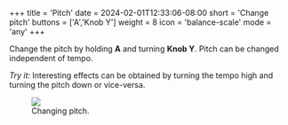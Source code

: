 +++
title = 'Pitch'
date = 2024-02-01T12:33:06-08:00
short = 'Change pitch'
buttons = ['A','Knob Y']
weight = 8
icon = 'balance-scale'
mode = 'any'
+++


Change the pitch by holding **A** and turning **Knob Y**. Pitch can be changed independent of tempo. 

*Try it:* Interesting effects can be obtained by turning the tempo high and turning the pitch down or vice-versa.

<figure class="imgcombo">
<img src="/img/pitch_turn.png">
<figcaption>Changing pitch.</figcaption>
</figure>
